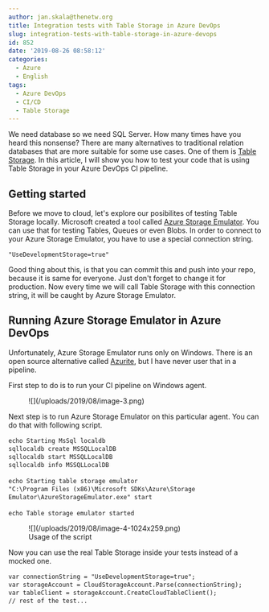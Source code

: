 ```yaml
---
author: jan.skala@thenetw.org
title: Integration tests with Table Storage in Azure DevOps
slug: integration-tests-with-table-storage-in-azure-devops
id: 852
date: '2019-08-26 08:58:12'
categories:
  - Azure
  - English
tags:
  - Azure DevOps
  - CI/CD
  - Table Storage
---
```


We need database so we need SQL Server. How many times have you heard this nonsense? There are many alternatives to traditional relation databases that are more suitable for some use cases. One of them is [Table Storage](https://azure.microsoft.com/en-us/services/storage/tables/). In this article, I will show you how to test your code that is using Table Storage in your Azure DevOps CI pipeline.

## Getting started

Before we move to cloud, let's explore our posibilites of testing Table Storage locally. Microsoft created a tool called [Azure Storage Emulator](https://docs.microsoft.com/en-us/azure/storage/common/storage-use-emulator). You can use that for testing Tables, Queues or even Blobs. In order to connect to your Azure Storage Emulator, you have to use a special connection string.

    "UseDevelopmentStorage=true"

Good thing about this, is that you can commit this and push into your repo, because it is same for everyone. Just don't forget to change it for production. Now every time we will call Table Storage with this connection string, it will be caught by Azure Storage Emulator.

## Running Azure Storage Emulator in Azure DevOps

Unfortunately, Azure Storage Emulator runs only on Windows. There is an open source alternative called [Azurite](https://github.com/Azure/Azurite), but I have never user that in a pipeline.

First step to do is to run your CI pipeline on Windows agent.

<figure class="wp-block-image">![](/uploads/2019/08/image-3.png)</figure>

Next step is to run Azure Storage Emulator on this particular agent. You can do that with following script.

    echo Starting MsSql localdb
    sqllocaldb create MSSQLLocalDB
    sqllocaldb start MSSQLLocalDB
    sqllocaldb info MSSQLLocalDB

    echo Starting table storage emulator
    "C:\Program Files (x86)\Microsoft SDKs\Azure\Storage Emulator\AzureStorageEmulator.exe" start

    echo Table storage emulator started

<figure class="wp-block-image">![](/uploads/2019/08/image-4-1024x259.png)

<figcaption>Usage of the script</figcaption>

</figure>

Now you can use the real Table Storage inside your tests instead of a mocked one.

    var connectionString = "UseDevelopmentStorage=true";
    var storageAccount = CloudStorageAccount.Parse(connectionString);
    var tableClient = storageAccount.CreateCloudTableClient();
    // rest of the test...